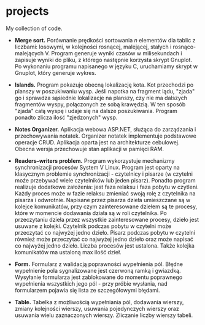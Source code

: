 # projects
My collection of code.

- **Merge sort.** Porównanie prędkości sortowania _n_ elementów dla tablic z liczbami: losowymi, w kolejności rosnącej, malejącej, stałych i rosnąco-malejących V. Program generuje wyniki czasów w milisekundach i zapisuje wyniki do pliku, z którego następnie korzysta skrypt Gnuplot. Po wykonaniu programu napisanego w języku C, uruchamiamy skrypt w Gnuplot, który generuje wykres.

- **Islands.** Program pokazuje obecną lokalizację kota. Kot przechodzi po planszy w poszukiwaniu wysp. Jeśli napotka na fragment lądu, "zjada" go i sprawdza sąsiednie lokalizacje na planszy, czy nie ma dalszych fragmentów wyspy, połączonych ze sobą krawędzią. W ten sposób "zjada" całą wyspę i udaje się na dalsze poszukiwania. Program ponadto zlicza ilość "zjedzonych" wysp.

- **Notes Organizer.** Aplikacja webowa ASP.NET, służąca do zarządzania i przechowywania notatek. Organizer notatek implementuje podstawowe operacje CRUD. Aplikacja oparta jest na architekturze cebulowej. Obecna wersja przechowuje stan aplikacji w pamięci RAM.

- **Readers–writers problem.** Program wykorzystuje mechanizmy synchronizacji procesów System V Linux. Program jest oparty na klasycznym problemie synchronizacji - czytelnicy i pisarze (w czytelni może przebywać wiele czytelników lub jeden pisarz). Ponadto program realizuje dodatkowe założenia: jest faza relaksu i faza pobytu w czytleni. Każdy proces może w fazie relaksu zmieniać swoją rolę z czytelnika na pisarza i odwrotnie. Napisane przez pisarza dzieła umieszczane są w kolejce komunikatów, przy czym zainteresowane dziełem są te procesy, które w momencie dodawania działa są w roli czytelnika. Po przeczytaniu dzieła przez wszystkie zainteresowane procesy, dzieło jest usuwane z kolejki. Czytelnik podczas pobytu w czytelni może przeczytać co najwyżej jedno dzieło. Pisarz podczas pobytu w czytelni również może przeczytać co najwyżej jedno dzieło oraz może napisać co najwyżej jedno dzieło. Liczba procesów jest ustalona. Także kolejka komunikatów ma ustaloną max ilość dzieł.

- **Form.** Formularz z walidacją poprawności wypełnienia pól. Błędne wypełnienie pola sygnalizowane jest czerwoną ramką i gwiazdką. Wysyłanie formularza jest zablokowane do momentu poprawnego wypełnienia wszystkich jego pól - przy próbie wysłania, nad formularzem pojawia się lista ze szczegółowymi błędami.

- **Table.** Tabelka z możliwością wypełniania pól, dodawania wierszy, zmiany kolejności wierszy, usuwania pojedynczych wierszy oraz usuwania wielu zaznaczonych wierszy. Zliczanie liczby wierszy tabeli.
